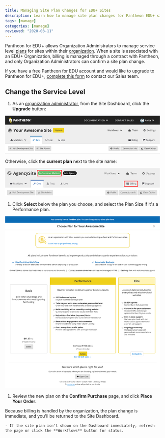 ```yaml
---
title: Managing Site Plan Changes for EDU+ Sites
description: Learn how to manage site plan changes for Pantheon EDU+ sites.
tags: [manage]
categories: [manage]
reviewed: "2020-03-11"
---
```


Pantheon for EDU+ allows Organization Administrators to manage service level [plans](https://pantheon.io/pricing) for sites within their [organization](/organizations). When a site is associated with an EDU+ Organization, billing is managed through a contract with Pantheon, and only Organization Administrators can confirm a site plan change.

If you have a free Pantheon for EDU account and would like to upgrade to Pantheon for EDU+, [complete this form](https://pantheon.io/pantheon-edu-plus) to contact our Sales team.

## Change the Service Level

1. As an [organization administrator](/change-management#roles-and-permissions), from the Site Dashboard, click the **Upgrade** button:

 ![Upgrade plan button shown on Sandbox sites](../images/dashboard/upgrade-plan.png)

 Otherwise, click the **current plan** next to the site name:

 ![Screenshot of a site Dashboard on a Performance Medium plan](../images/dashboard/change-plan.png)

1. Click **Select** below the plan you choose, and select the Plan Size if it's a Performance plan.

  ![Screenshot of the plan options for a site](../images/dashboard/select-plan.png)

1. Review the new plan on the **Confirm Purchase** page, and click **Place Your Order**.

  Because billing is handled by the organization, the plan change is immediate, and you'll be returned to the Site Dashboard.

    - If the site plan isn't shown on the Dashboard immediately, refresh the page or click the **Workflows** button for status.
